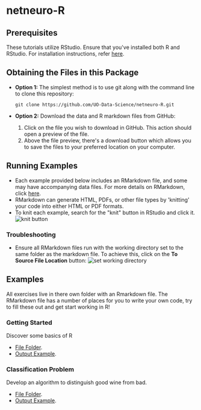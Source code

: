 # netneuro-R

## Prerequisites
These tutorials utilize RStudio. Ensure that you've installed both R and RStudio. For installation instructions, refer [here](https://posit.co/download/rstudio-desktop/).

## Obtaining the Files in this Package
* **Option 1:** The simplest method is to use git along with the command line to clone this repository:

   ```git clone https://github.com/UO-Data-Science/netneuro-R.git```
 
* **Option 2:** Download the data and R markdown files from GitHub:
  1. Click on the file you wish to download in GitHub. This action should open a preview of the file.
  2. Above the file preview, there's a download button which allows you to save the files to your preferred location on your computer.

## Running Examples
* Each example provided below includes an RMarkdown file, and some may have accompanying data files. For more details on RMarkdown, click [here](https://rmarkdown.rstudio.com/lesson-1.html).
* RMarkdown can generate HTML, PDFs, or other file types by 'knitting' your code into either HTML or PDF formats.
* To knit each example, search for the "knit" button in RStudio and click it. 
![knit button](https://raw.githubusercontent.com/UO-Data-Science/netneuro-R/main/assets/knit_button.png)

### Troubleshooting
* Ensure all RMarkdown files run with the working directory set to the same folder as the markdown file. To achieve this, click on the **To Source File Location** button:
![set working directory](https://raw.githubusercontent.com/UO-Data-Science/netneuro-R/main/assets/setwd.png)

## Examples

All exercises live in there own folder with an Rmarkdown file. The RMarkdown file has a number of places for you to write your own code, try to fill these out and get start working in R!

### Getting Started
Discover some basics of R 
* [File Folder](https://github.com/UO-Data-Science/netneuro-R/tree/main/Intro).
* [Output Example](https://github.com/UO-Data-Science/netneuro-R/tree/main/Intro/IntroR.md).

### Classification Problem
Develop an algorithm to distinguish good wine from bad. 
* [File Folder](https://github.com/UO-Data-Science/netneuro-R/tree/main/Classification).
* [Output Example](https://github.com/UO-Data-Science/netneuro-R/tree/main/Classification/Classification.md).
